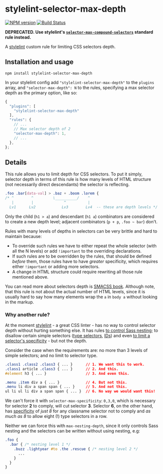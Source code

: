 # stylelint-selector-max-depth

[![NPM version](http://img.shields.io/npm/v/stylelint-selector-max-depth.svg)](https://www.npmjs.org/package/stylelint-selector-max-depth) [![Build Status](https://travis-ci.org/dryoma/stylelint-selector-max-depth.svg?branch=master)](https://travis-ci.org/dryoma/stylelint-selector-max-depth)

**DEPRECATED. Use stylelint's [`selector-max-compound-selectors`](http://stylelint.io/user-guide/rules/selector-max-compound-selectors/) standard rule instead.**

A [stylelint](https://github.com/stylelint/stylelint) custom rule for limiting CSS selectors depth.

## Installation and usage

```
npm install stylelint-selector-max-depth
```

In your stylelint config add `"stylelint-selector-max-depth"` to the `plugins` array, and `"selector-max-depth": N` to the rules, specifying a max selector depth as the primary option, like so:

```js
{
  "plugins": [
    "stylelint-selector-max-depth"
  ],
  "rules": {
    // ...
    // Max selector depth of 2
    "selector-max-depth": 1,
    // ...
  },
};
```

## Details

This rule allows you to limit depth for CSS selectors. To put it simply, selector depth in terms of this rule is how many levels of HTML structure (not necessarily direct descendants) the selector is reflecting.

```css
.foo .bar[data-val] > .baz + .boom .lorem {
/* ^        ^         \__________/    ^
   |        |              ^          |
  Lv1      Lv2            Lv3        Lv4  -- these are depth levels */
```

Only the child (`h1 > a`) and descendant (`h1 a`) combinators are considered to create a new depth level; adjacent combinators (`p + p`, `.foo ~ bar`) don't.

Rules with many levels of depths in selectors can be very brittle and hard to maintain because:

* To override such rules we have to either repeat the whole selector (with all the N levels) or add `!important` to the overriding declarations.
* If such rules are to be overridden by the rules, that should be defined *before* them, those rules have to have *greater* specificity, which requires either `!important` or adding more selectors.
* A change in HTML structure could require rewriting all those rule mentioned above.

You can read more about selectors depth is [SMACSS book](http://smacss.com/book/applicability). Although note, that this rule is not about the actual number of HTML levels, since it is usually hard to say how many elements wrap the `a` in `body a` without looking in the markup.

### Why another rule?

At the moment [stylelint](https://github.com/stylelint/stylelint) - a great CSS linter - has no way to control selector depth without hurting something else. It has rules [to control Sass nesting](http://stylelint.io/user-guide/rules/max-nesting-depth/); to disallow certain simple selectors ([type selectors](http://stylelint.io/user-guide/rules/selector-no-type/), [IDs](http://stylelint.io/user-guide/rules/selector-no-id/)) and even [to limit a selector's specificity](http://stylelint.io/user-guide/rules/selector-max-specificity/) - but not the depth.

Consider the case when the requirements are: no more than 3 levels of simple selectors; and no limit to selector type.

```css
.class1 .class2 .class3 { ... }      // 1. We want this to work.
.class1 article .class3 { ... }      // 2. And this.
#element h3 { ... }                  // 3. And even this.

.menu .item div a { ... }            // 4. But not this.
.menu li div a span span { ... }     // 5. And not this.
ul li ul li div a span span { ... }  // 6. No way we would want this!
```

We can't force it with `selector-max-specificity`: `0,3,0`, which is necessary for selector **2** to comply, will cut selector **3**. Selector **6**, on the other hand, has [specificity](http://www.w3.org/TR/selectors/#specificity) of *just 8* for any classname selector not to comply and *as much as 8* to allow eight (!) type selectors in a row.

Neither we can force this with `max-nesting-depth`, since it only controls Sass nesting and the selectors can be written without using nesting, e.g:

```css
.foo {
  .bar { /* nesting level 1 */
    .buzz .lightyear #to .the .rescue { /* nesting level 2 */
      ...
    }
  }
}
```
